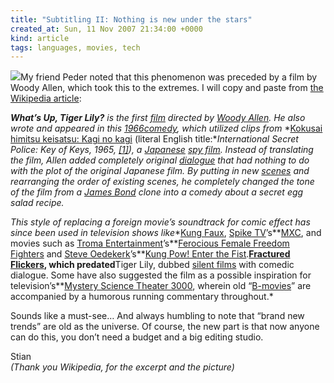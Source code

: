 ```yaml
---
title: "Subtitling II: Nothing is new under the stars"
created_at: Sun, 11 Nov 2007 21:34:00 +0000
kind: article
tags: languages, movies, tech
---
```


![](http://upload.wikimedia.org/wikipedia/en/thumb/e/ec/269960.1020.A.jpg/200px-269960.1020.A.jpg)My
friend Peder noted that this phenomenon was preceded by a film by Woody
Allen, which took this to the extremes. I will copy and paste from [the
Wikipedia article](http://en.wikipedia.org/wiki/What's_Up,_Tiger_Lily):

***What’s Up, Tiger Lily?** is the first
[film](http://en.wikipedia.org/wiki/Film "Film") directed by [Woody
Allen](http://en.wikipedia.org/wiki/Woody_Allen "Woody Allen"). He also
wrote and appeared in this
[1966](http://en.wikipedia.org/wiki/1966_in_film "1966 in film")[comedy](http://en.wikipedia.org/wiki/Comedy "Comedy"),
which utilized clips from* *[Kokusai himitsu keisatsu: Kagi no
kagi](http://imdb.com/title/tt0058253/ "http://imdb.com/title/tt0058253/")
(literal English title:**International Secret Police: Key of Keys, 1965,
[[1]](http://www.imdb.com/title/tt0058253/?fr=c2l0ZT1kZnxteD0yMHxsbT01MDB8dHQ9b258ZmI9dXxwbj0wfHE9SW50ZXJuYXRpb25hbCBTZWNyZXQgUG9saWNlfGh0bWw9MXxubT1vbg__;fc=1;ft=21;fm=1 "http://www.imdb.com/title/tt0058253/?fr=c2l0ZT1kZnxteD0yMHxsbT01MDB8dHQ9b258ZmI9dXxwbj0wfHE9SW50ZXJuYXRpb25hbCBTZWNyZXQgUG9saWNlfGh0bWw9MXxubT1vbg__;fc=1;ft=21;fm=1")),
a [Japanese](http://en.wikipedia.org/wiki/Japan "Japan") [spy
film](http://en.wikipedia.org/wiki/Spy_film "Spy film"). Instead of
translating the film, Allen added completely original
[dialogue](http://en.wikipedia.org/wiki/Dialogue "Dialogue") that had
nothing to do with the plot of the original Japanese film. By putting in
new [scenes](http://en.wikipedia.org/wiki/Scenes "Scenes") and
rearranging the order of existing scenes, he completely changed the tone
of the film from a [James
Bond](http://en.wikipedia.org/wiki/James_Bond "James Bond") clone into a
comedy about a secret egg salad recipe.*

*This style of replacing a foreign movie’s soundtrack for comic effect
has since been used in television shows like**[Kung
Faux](http://en.wikipedia.org/wiki/Kung_Faux "Kung Faux"), [Spike
TV](http://en.wikipedia.org/wiki/Spike_TV "Spike TV")’s**[MXC](http://en.wikipedia.org/wiki/MXC "MXC"),
and movies such as [Troma
Entertainment](http://en.wikipedia.org/wiki/Troma_Entertainment "Troma Entertainment")’s**[Ferocious
Female Freedom
Fighters](http://en.wikipedia.org/wiki/Ferocious_Female_Freedom_Fighters "Ferocious Female Freedom Fighters")
and [Steve
Oedekerk](http://en.wikipedia.org/wiki/Steve_Oedekerk "Steve Oedekerk")’s**[Kung
Pow! Enter the
Fist](http://en.wikipedia.org/wiki/Kung_Pow%21_Enter_the_Fist "Kung Pow! Enter the Fist").**[Fractured
Flickers](http://en.wikipedia.org/wiki/Fractured_Flickers "Fractured Flickers"),
which predated**Tiger Lily, dubbed [silent
films](http://en.wikipedia.org/wiki/Silent_film "Silent film") with
comedic dialogue. Some have also suggested the film as a possible
inspiration for television’s**[Mystery Science Theater
3000](http://en.wikipedia.org/wiki/Mystery_Science_Theater_3000 "Mystery Science Theater 3000"),
wherein old
“[B-movies](http://en.wikipedia.org/wiki/B-movies "B-movies")” are
accompanied by a humorous running commentary throughout.*

Sounds like a must-see… And always humbling to note that “brand new
trends” are old as the universe. Of course, the new part is that now
anyone can do this, you don’t need a budget and a big editing studio.

Stian\
 *(Thank you Wikipedia, for the excerpt and the picture)*
